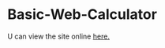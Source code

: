 # Basic-Web-Calculator
U can view the site online <a href="[https://basicwebcalculator.w3spaces.com](https://trinsyca.com/projects/Web-Hesap-Makinesi/)https://trinsyca.com/projects/Web-Hesap-Makinesi/">here.</a>
